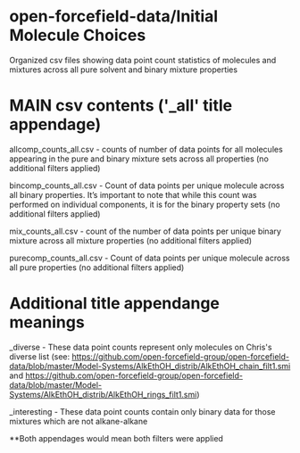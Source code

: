 # open-forcefield-data/Initial Molecule Choices
Organized csv files showing data point count statistics of molecules and mixtures across all pure solvent and binary mixture properties

# MAIN csv contents ('_all' title appendage) 

allcomp_counts_all.csv - counts of number of data points for all molecules appearing in the pure and binary mixture sets across all properties (no additional filters applied)

bincomp_counts_all.csv - Count of data points per unique molecule across all binary properties. It’s important to note that while this count was performed on individual components, it is for the binary property sets (no additional filters applied)

mix_counts_all.csv - count of the number of data points per unique binary mixture across all mixture properties (no additional filters applied)

purecomp_counts_all.csv - Count of data points per unique molecule across all pure properties (no additional filters applied)

# Additional title appendange meanings

_diverse - These data point counts represent only molecules on Chris's diverse list (see: https://github.com/open-forcefield-group/open-forcefield-data/blob/master/Model-Systems/AlkEthOH_distrib/AlkEthOH_chain_filt1.smi and https://github.com/open-forcefield-group/open-forcefield-data/blob/master/Model-Systems/AlkEthOH_distrib/AlkEthOH_rings_filt1.smi) 

_interesting - These data point counts contain only binary data for those mixtures which are not alkane-alkane

**Both appendages would mean both filters were applied
